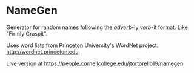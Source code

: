 # NameGen
Generator for random names following the *adverb*-ly *verb*-it format. Like
"Firmly Graspit".

Uses word lists from Princeton University's WordNet project. http://wordnet.princeton.edu

Live version at https://people.cornellcollege.edu/jtortorello19/namegen
